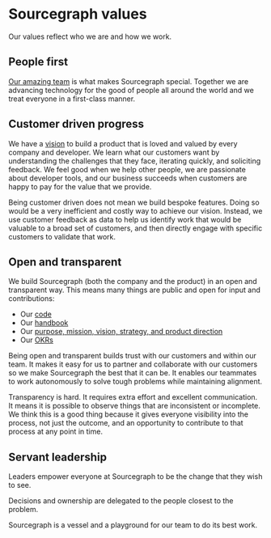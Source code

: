 # Sourcegraph values

Our values reflect who we are and how we work.

## People first

[Our amazing team](teammate_qualities.md) is what makes Sourcegraph special. Together we are advancing technology for the good of people all around the world and we treat everyone in a first-class manner.

## Customer driven progress

We have a [vision](strategy.md#vision) to build a product that is loved and valued by every company and developer. We learn what our customers want by understanding the challenges that they face, iterating quickly, and soliciting feedback. We feel good when we help other people, we are passionate about developer tools, and our business succeeds when customers are happy to pay for the value that we provide.

Being customer driven does not mean we build bespoke features. Doing so would be a very inefficient and costly way to achieve our vision. Instead, we use customer feedback as data to help us identify work that would be valuable to a broad set of customers, and then directly engage with specific customers to validate that work.

## Open and transparent

We build Sourcegraph (both the company and the product) in an open and transparent way. This means many things are public and open for input and contributions:

- Our [code](https://github.com/sourcegraph/sourcegraph)
- Our [handbook](../handbook/index.md)
- Our [purpose, mission, vision, strategy, and product direction](strategy.md)
- Our [OKRs](okrs/index.md)

Being open and transparent builds trust with our customers and within our team. It makes it easy for us to partner and collaborate with our customers so we make Sourcegraph the best that it can be. It enables our teammates to work autonomously to solve tough problems while maintaining alignment.

Transparency is hard. It requires extra effort and excellent communication. It means it is possible to observe things that are inconsistent or incomplete. We think this is a good thing because it gives everyone visibility into the process, not just the outcome, and an opportunity to contribute to that process at any point in time.

## Servant leadership

Leaders empower everyone at Sourcegraph to be the change that they wish to see.

Decisions and ownership are delegated to the people closest to the problem.

Sourcegraph is a vessel and a playground for our team to do its best work.
